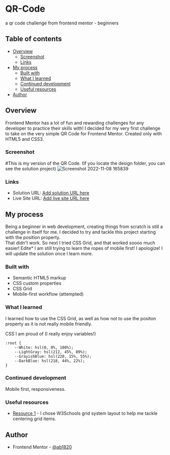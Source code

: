 # QR-Code
a qr code challenge from frontend mentor - beginners

## Table of contents

- [Overview](#overview)
  - [Screenshot](#screenshot)
  - [Links](#links)
- [My process](#my-process)
  - [Built with](#built-with)
  - [What I learned](#what-i-learned)
  - [Continued development](#continued-development)
  - [Useful resources](#useful-resources)
- [Author](#author)


## Overview
Frontend Mentor has a lot of fun and rewarding challenges for any developer to practice their skills with! 
I decided for my very first challenge to take on the very simple QR Code for Frontend Mentor. Created only with HTML5 and CSS3.

### Screenshot
#This is my version of the QR Code. (If you locate the design folder, you can see the solution project)
![Screenshot 2022-11-08 165839](https://user-images.githubusercontent.com/114027684/200684734-25200b59-4112-4984-a7f0-0f4c205b7190.png)

### Links

- Solution URL: [Add solution URL here](https://your-solution-url.com)
- Live Site URL: [Add live site URL here](https://your-live-site-url.com)

## My process
Being a beginner in web development, creating things from scratch is still a challenge in itself for me. I decided to try and tackle this project starting with the position property.
<br>
That didn't work. So next I tried CSS Grid, and that worked soooo much easier! 
Edite* I am still trying to learn the ropes of mobile first! I apologize! I will update the solution once I learn more.


### Built with

- Semantic HTML5 markup
- CSS custom properties
- CSS Grid
- Mobile-first workflow (attempted)

### What I learned

I learned how to use the CSS Grid, as well as how not to use the positon property as it is not really mobile friendly.

CSS I am proud of (I really enjoy variables!)
```
:root {
    --White: hsl(0, 0%, 100%);
    --LightGray: hsl(212, 45%, 89%);
    --GrayishBlue: hsl(220, 15%, 55%);
    --DarkBlue: hsl(218, 44%, 22%);
}
```



### Continued development

Mobile first, responsiveness.

### Useful resources

- [Resource 1](https://www.w3schools.com) - I chose W3Schools grid system layout to help me tackle centering grid items. 


## Author

- Frontend Mentor - [@ab1820](https://www.frontendmentor.io/profile/ab1820)
